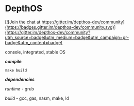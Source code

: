 # DepthOS

[![Join the chat at https://gitter.im/depthos-dev/community](https://badges.gitter.im/depthos-dev/community.svg)](https://gitter.im/depthos-dev/community?utm_source=badge&utm_medium=badge&utm_campaign=pr-badge&utm_content=badge)

console, integrated, stable OS

___compile___
```
make build
```
___dependencies___

_runtime_ - grub

_build_ - gcc, gas, nasm, make, ld

